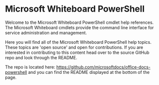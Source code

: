 # Microsoft Whiteboard PowerShell

Welcome to the Microsoft Whiteboard PowerShell cmdlet help references. The Microsoft Whiteboard cmdlets provide the command line interface for service administration and management.

Here you will find all of the Microsoft Whiteboard PowerShell help topics. These topics are 'open source' and open for contributions. If you are interested in contributing to this content head over to the source GitHub repo and look through the README.

The repo is located here: https://github.com/microsoftdocs/office-docs-powershell and you can find the README displayed at the bottom of the page.